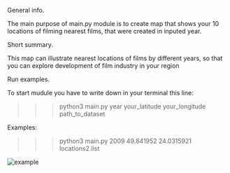 General info.

The main purpose of main.py module is to create map that shows your 10 locations of filming nearest films, that were created in inputed year.


Short summary.

This map can illustrate nearest locations of films by different years, so that you can explore development of film industry in your region


Run examples.

To start mudule you have to write down in your terminal this line:
>>> python3 main.py year your_latitude your_longitude path_to_dataset

Examples:
>>> python3 main.py 2009 49.841952 24.0315921 locations2.list

![example](example.png)




